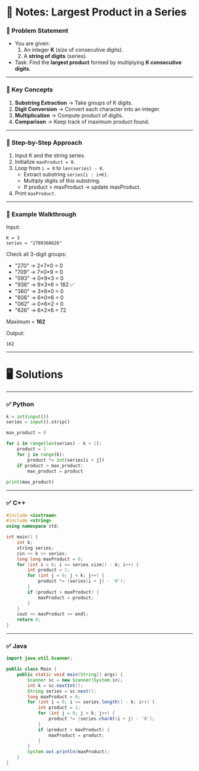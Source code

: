 # 📘 Notes: Largest Product in a Series

### 🔹 Problem Statement

- You are given:
    1. An integer **K** (size of consecutive digits).
    2. A **string of digits** (series).
- Task: Find the **largest product** formed by multiplying **K consecutive digits**.

---

### 🔹 Key Concepts

1. **Substring Extraction** → Take groups of K digits.
2. **Digit Conversion** → Convert each character into an integer.
3. **Multiplication** → Compute product of digits.
4. **Comparison** → Keep track of maximum product found.

---

### 🔹 Step-by-Step Approach

1. Input K and the string series.
2. Initialize `maxProduct = 0`.
3. Loop from `i = 0` to `len(series) - K`.
    - Extract substring `series[i : i+K]`.
    - Multiply digits of this substring.
    - If product > maxProduct → update maxProduct.
4. Print `maxProduct`.

---

### 🔹 Example Walkthrough

Input:  
```
K = 3  
series = "2709360626"
```

Check all 3-digit groups:

- "270" → 2×7×0 = 0
- "709" → 7×0×9 = 0
- "093" → 0×9×3 = 0
- "936" → 9×3×6 = 162 ✅
- "360" → 3×6×0 = 0
- "606" → 6×0×6 = 0
- "062" → 0×6×2 = 0
- "626" → 6×2×6 = 72

Maximum = **162**

Output:  
```
162
```

---

# 🖥 Solutions

---

### ✅ Python

```python
k = int(input())
series = input().strip()

max_product = 0

for i in range(len(series) - k + 1):
    product = 1
    for j in range(k):
        product *= int(series[i + j])
    if product > max_product:
        max_product = product
        
print(max_product)

```

---

### ✅ C++

```cpp
#include <iostream>
#include <string>
using namespace std;

int main() {
    int k;
    string series;
    cin >> k >> series;
    long long maxProduct = 0;
    for (int i = 0; i <= series.size() - k; i++) {
        int product = 1;
        for (int j = 0; j < k; j++) {
            product *= (series[i + j] - '0');
        }
        if (product > maxProduct) {
            maxProduct = product;
        }
    }
    cout << maxProduct << endl;
    return 0;
}

```

---

### ✅ Java

```java
import java.util.Scanner;

public class Main {
    public static void main(String[] args) {
        Scanner sc = new Scanner(System.in);
        int k = sc.nextInt();
        String series = sc.next();
        long maxProduct = 0;
        for (int i = 0; i <= series.length() - k; i++) {
            int product = 1;
            for (int j = 0; j < k; j++) {
                product *= (series.charAt(i + j) - '0');
            }
            if (product > maxProduct) {
                maxProduct = product;
            }
        }
        System.out.println(maxProduct);
    }
}

```